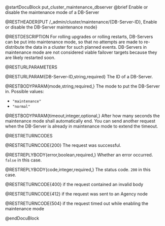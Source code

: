 
@startDocuBlock put_cluster_maintenance_dbserver
@brief Enable or disable the maintenance mode of a DB-Server

@RESTHEADER{PUT /_admin/cluster/maintenance/{DB-Server-ID}, Enable or disable the DB-Server maintenance mode}

@RESTDESCRIPTION
For rolling upgrades or rolling restarts, DB-Servers can be put into
maintenance mode, so that no attempts are made to re-distribute the data in a
cluster for such planned events. DB-Servers in maintenance mode are not
considered viable failover targets because they are likely restarted soon.

@RESTURLPARAMETERS

@RESTURLPARAM{DB-Server-ID,string,required}
The ID of a DB-Server.

@RESTBODYPARAM{mode,string,required,}
The mode to put the DB-Server in. Possible values:
- `"maintenance"`
- `"normal"`

@RESTBODYPARAM{timeout,integer,optional,}
After how many seconds the maintenance mode shall automatically end.
You can send another request when the DB-Server is already in maintenance mode
to extend the timeout.

@RESTRETURNCODES

@RESTRETURNCODE{200}
The request was successful.

@RESTREPLYBODY{error,boolean,required,}
Whether an error occurred. `false` in this case.

@RESTREPLYBODY{code,integer,required,}
The status code. `200` in this case.

@RESTRETURNCODE{400} if the request contained an invalid body

@RESTRETURNCODE{412} if the request was sent to an Agency node

@RESTRETURNCODE{504} if the request timed out while enabling the maintenance mode

@endDocuBlock
